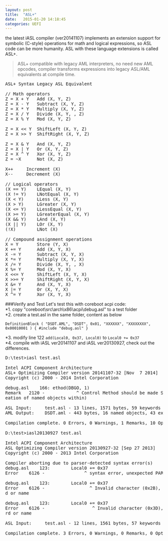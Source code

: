 ```yaml
--- 
layout: post
title:  "ASL+"
date:   2015-01-20 14:18:45
categories: UEFI
--- 
```


  the latest iASL compiler (ver20141107) implements an extension support for symbolic (C-style) operations for math and logical expressions, so ASL code can be more humanity. ASL with these language extensions is called ASL+.  

  > ASL+ compatible with legacy AML interpreters, no need new AML opcodes, compiler transforms expressions into legacy ASL/AML equivalents at compile time.  

<pre>
ASL+ Syntax	Legacy ASL Equivalent

// Math operators
Z = X + Y	Add (X, Y, Z)
Z = X - Y	Subtract (X, Y, Z)
Z = X * Y	Multiply (X, Y, Z)
Z = X / Y	Divide (X, Y, , Z)
Z = X % Y	Mod (X, Y, Z)

Z = X << Y	ShiftLeft (X, Y, Z)
Z = X >> Y	ShiftRight (X, Y, Z)

Z = X & Y	And (X, Y, Z)
Z = X | Y	Or (X, Y, Z)
Z = X ^ Y	Xor (X, Y, Z)
Z = ~X 		Not (X, Z)

X++		Increment (X)
X--		Decrement (X)

// Logical operators
(X == Y)	LEqual (X, Y)
(X != Y)	LNotEqual (X, Y)
(X < Y)		LLess (X, Y)
(X > Y)		LGreater (X, Y)
(X <= Y)	LLessEqual (X, Y)
(X >= Y)	LGreaterEqual (X, Y)
(X && Y)	LAnd (X, Y)
(X || Y)	LOr (X, Y)
(!X)		LNot (X)

// Compound assignment operations
X = Y		Store (Y, X)
X += Y		Add (X, Y, X)
X -= Y		Subtract (X, Y, X)
X *= Y		Multiply (X, Y, X)
X /= Y		Divide (X, Y, , X)
X %= Y		Mod (X, Y, X)
X <<= Y		ShiftLeft (X, Y, X)
X >>= Y		ShiftRight (X, Y, X)
X &= Y		And (X, Y, X)
X |= Y		Or (X, Y, X)
X ^= Y		Xor (X, Y, X)
</pre>

###Verify and Test
Let's test this with coreboot acpi code:  
*1. copy "coreboot\src\arch\x86\acpi\debug.asl" to a test folder  
*2. create a test.asl in the same folder, content as below  

``
	DefinitionBlock (
		"DSDT.AML",
		"DSDT",
		0x01,
		"XXXXXX",
		"XXXXXXXX",
		0x00010001
		)
	{
		#include "debug.asl"
	}
``  

*3. modify line 122
`add(Local0, 0x37, Local0)`
to
`Local0 += 0x37`  
*4. compile with iASL ver20141107 and iASL ver20130927, check out the differences.  
<pre>
D:\test>iasl test.asl

Intel ACPI Component Architecture
ASL+ Optimizing Compiler version 20141107-32 [Nov  7 2014]
Copyright (c) 2000 - 2014 Intel Corporation

debug.asl    166: ethod(DBGO, 1)
Remark   2120 -            ^ Control Method should be made Serialized (due to cr
eation of named objects within)

ASL Input:     test.asl - 13 lines, 1571 bytes, 59 keywords
AML Output:    DSDT.aml - 443 bytes, 16 named objects, 43 executable opcodes

Compilation complete. 0 Errors, 0 Warnings, 1 Remarks, 10 Optimizations

D:\test>iasl20130927 test.asl

Intel ACPI Component Architecture
ASL Optimizing Compiler version 20130927-32 [Sep 27 2013]
Copyright (c) 2000 - 2013 Intel Corporation

Compiler aborting due to parser-detected syntax error(s)
debug.asl    123:        Local0 += 0x37
Error    6126 -               ^ syntax error, unexpected PARSEOP_LOCAL0

debug.asl    123:        Local0 += 0x37
Error    6126 -                 ^ Invalid character (0x2B), expecting ASL keywor
d or name

debug.asl    123:        Local0 += 0x37
Error    6126 -                  ^ Invalid character (0x3D), expecting ASL keywo
rd or name

ASL Input:     test.asl - 12 lines, 1561 bytes, 57 keywords

Compilation complete. 3 Errors, 0 Warnings, 0 Remarks, 0 Optimizations
</pre>

